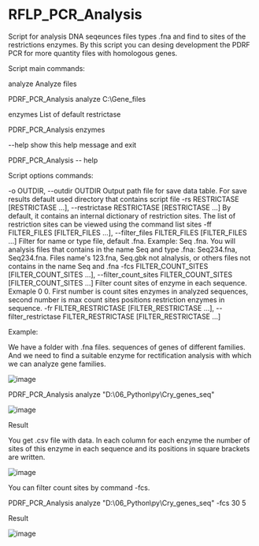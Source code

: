 # RFLP_PCR_Analysis
Script for analysis DNA seqeunces files types .fna and find to sites of the restrictions enzymes. By this script you can desing development the PDRF PCR for more quantity files with homologous genes.

Script main commands:

analyze Analyze files

  PDRF_PCR_Analysis analyze C:\Gene_files

enzymes List of default restrictase

  PDRF_PCR_Analysis enzymes

--help show this help message and exit

  PDRF_PCR_Analysis -- help

Script options commands:

-o OUTDIR, --outdir OUTDIR
                        Output path file for save data table. For save results default used directory that contains
                        script file
  -rs RESTRICTASE [RESTRICTASE ...], --restrictase RESTRICTASE [RESTRICTASE ...]
                        By default, it contains an internal dictionary of restriction sites. The list of restriction
                        sites can be viewed using the command list sites
  -ff FILTER_FILES [FILTER_FILES ...], --filter_files FILTER_FILES [FILTER_FILES ...]
                        Filter for name or type file, default .fna. Example: Seq .fna. You will analysis files that
                        contains in the name Seq and type .fna: Seq234.fna, Seq234.fna. Files name's 123.fna, Seq.gbk
                        not alnalysis, or others files not contains in the name Seq and .fna
  -fcs FILTER_COUNT_SITES [FILTER_COUNT_SITES ...], --filter_count_sites FILTER_COUNT_SITES [FILTER_COUNT_SITES ...]
                        Filter count sites of enzyme in each sequence. Exmaple 0 0. First number is count sites
                        enzymes in analyzed sequences, second number is max count sites positions restriction enzymes
                        in sequence.
  -fr FILTER_RESTRICTASE [FILTER_RESTRICTASE ...], --filter_restrictase FILTER_RESTRICTASE [FILTER_RESTRICTASE ...]


  Example:

  We have a folder with .fna files. sequences of genes of different families. And we need to find a suitable enzyme for rectification analysis with which we can analyze gene families.

  ![image](https://github.com/user-attachments/assets/bdf40760-ef2f-46c3-b1d6-f3ecb0c9f458)

  PDRF_PCR_Analysis analyze "D:\06_Python\py\Cry_genes_seq"

  ![image](https://github.com/user-attachments/assets/1378d547-035d-4da0-8b4d-80dddd1939b6)

  Result

  You get .csv file with data. In each column for each enzyme the number of sites of this enzyme in each sequence and its positions in square brackets are written.

  ![image](https://github.com/user-attachments/assets/360ebb1b-66f9-454d-baac-db24ab3d38dc)

  You can filter count sites by command -fcs.

  PDRF_PCR_Analysis analyze "D:\06_Python\py\Cry_genes_seq" -fcs 30 5

  Result

  ![image](https://github.com/user-attachments/assets/3a2add63-19d0-4e2f-b385-cd3927de631e)


  



